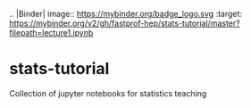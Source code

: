 .. |Binder| image:: https://mybinder.org/badge_logo.svg
   :target: https://mybinder.org/v2/gh/fastprof-hep/stats-tutorial/master?filepath=lecture1.ipynb

# stats-tutorial
Collection of jupyter notebooks for statistics teaching
